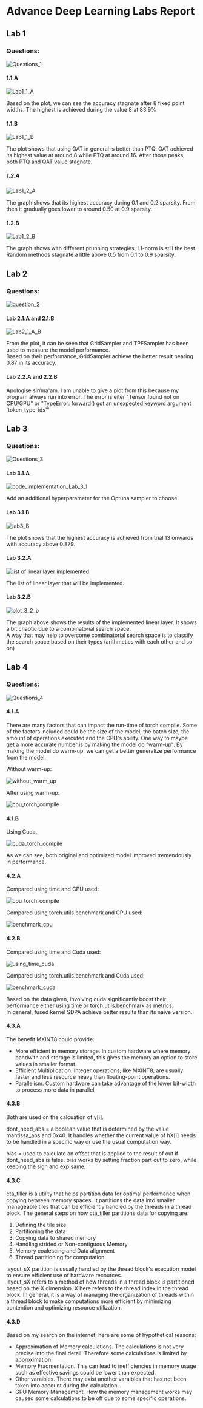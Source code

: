 # Advance Deep Learning Labs Report

## Lab 1
### Questions:

![Questions_1](https://github.com/user-attachments/assets/94784592-a155-4b27-9c9e-40dfbbe4fc1f)

#### 1.1.A

![Lab1_1_A](https://github.com/user-attachments/assets/fe91235b-e30f-45ad-9ce9-b310ee08130f)

Based on the plot, we can see the accuracy stagnate after 8 fixed point widths. The highest is achieved during the value 8 at 83.9%


#### 1.1.B

![Lab1_1_B](https://github.com/user-attachments/assets/45192965-9609-4714-aa7a-0aa5683cccba)

The plot shows that using QAT in general is better than PTQ. QAT achieved its highest value at around 8 while PTQ at around 16. After those peaks, both PTQ and QAT value stagnate.

##### 1.2.A

![Lab1_2_A](https://github.com/user-attachments/assets/fbf038fb-e2f2-4294-b45c-7fe29744941c)

The graph shows that its highest accuracy during 0.1 and 0.2 sparsity. From then it gradually goes lower to around 0.50 at 0.9 sparsity.

#### 1.2.B

![Lab1_2_B](https://github.com/user-attachments/assets/d27d1ad1-66bc-4da4-bb6b-3392ceab44da)

The graph shows with different prunning strategies, L1-norm is still the best. Random methods stagnate a little above 0.5 from 0.1 to 0.9 sparsity.


## Lab 2
### Questions:

![question_2](https://github.com/user-attachments/assets/db1a047c-b629-4461-a116-e87ae86b8b06)

#### Lab 2.1.A and 2.1.B

![Lab2_1_A_B](https://github.com/user-attachments/assets/23842b96-cdbf-48f5-a413-c311996a2241)

From the plot, it can be seen that GridSampler and TPESampler has been used to measure the model performance.\
Based on their performance, GridSampler achieve the better result nearing 0.87 in its accuracy.


#### Lab 2.2.A and 2.2.B

Apologise sir/ma'am. I am unable to give a plot from this because my program always run into error. The error is eiter "Tensor found not on CPU/GPU" or "TypeError: forward() got an unexpected keyword argument 'token_type_ids'"

## Lab 3
### Questions:

![Questions_3](https://github.com/user-attachments/assets/c9e3c4cc-76b3-4210-9a6b-fa13ac148bc7)

#### Lab 3.1.A

![code_implementation_Lab_3_1](https://github.com/user-attachments/assets/42234dea-7543-4691-83df-2bb663a394e9)

Add an additional hyperparameter for the Optuna sampler to choose.

#### Lab 3.1.B


![lab3_B](https://github.com/user-attachments/assets/e2b07ada-2da9-48d3-90cd-3306df1c068e)

The plot shows that the highest accuracy is achieved from trial 13 onwards with accuracy above 0.879.

#### Lab 3.2.A

![list of linear layer implemented](https://github.com/user-attachments/assets/4a53ebef-b5f4-4678-b122-cde4d000a298)

The list of linear layer that will be implemented.

#### Lab 3.2.B

![plot_3_2_b](https://github.com/user-attachments/assets/8d7b9bd2-6251-47e8-bdf7-4b010232202c)

The graph above shows the results of the implemented linear layer. It shows a bit chaotic due to a combinatorial search space.\
A way that may help to overcome combinatorial search space is to classify the search space based on their types (arithmetics with each other and so on) 

## Lab 4
### Questions:
![Questions_4](https://github.com/user-attachments/assets/e1402b90-ebeb-4ef5-8f93-83a4f8daad96)

#### 4.1.A
There are many factors that can impact the run-time of torch.compile. Some of the factors included could be the size of the model, 
the batch size, the amount of operations executed and the CPU's ability. One way to maybe get a more accurate number is by making the model
do "warm-up". By making the model do warm-up, we can get a better generalize performance from the model.

Without warm-up:

![without_warm_up](https://github.com/user-attachments/assets/52053299-fcaa-48c3-b143-3d9846b4660b)


After using warm-up:

![cpu_torch_compile](https://github.com/user-attachments/assets/897f0a4a-0cf3-44d0-a959-03f961f6d974)


#### 4.1.B
Using Cuda.

![cuda_torch_compile](https://github.com/user-attachments/assets/75c1c69a-5419-4a7b-9f75-d11a9fe4aa96)

As we can see, both original and optimized model improved tremendously in performance.

#### 4.2.A
Compared using time and CPU used:

![cpu_torch_compile](https://github.com/user-attachments/assets/d1d048ab-f705-4bfe-91ea-69801113e231)

Compared using torch.utils.benchmark and CPU used:

![benchmark_cpu](https://github.com/user-attachments/assets/f2dc9ac5-a231-433a-bc48-eead065df747)


#### 4.2.B

Compared using time and Cuda used:

![using_time_cuda](https://github.com/user-attachments/assets/25cff6a8-6e48-4b08-a40d-db376ad2fa4f)

Compared using torch.utils.benchmark and Cuda used:

![benchmark_cuda](https://github.com/user-attachments/assets/d45ea59d-9ade-4022-8cd7-e9fcd1ecf5db)

Based on the data given, involving cuda significantly boost their performance either using time or torch.utils.benchmark as metrics.\
In general, fused kernel SDPA achieve better results than its naive version.

#### 4.3.A

The benefit MXINT8 could provide:
* More efficient in memory storage. In custom hardware where memory bandwith and storage is limited, this gives the memory an option
to store values in smaller format.
* Efficient Multiplication. Integer operations, like MXINT8, are usually faster and less resource heavy than floating-point operations.
* Parallelism. Custom hardware can take advantage of the lower bit-width to process more data in parallel


#### 4.3.B

Both are used on the calcuation of y[i].

dont_need_abs = a boolean value that is determined by the value mantissa_abs and 0x40. It handles whether the current value of hX[i]
                needs to be handled in a specific way or use the usual computation way. 
                
bias = used to calculate an offset that is applied to the result of out if dont_need_abs is false. bias works by setting fraction part out to zero, while           keeping the sign and exp same.  

#### 4.3.C
cta_tiller is a utility that helps partition data for optimal performance when copying between memory spaces.
It partitions the data into smaller manageable tiles that can be efficiently handled by the threads in a thread block.
The general steps on how cta_tiller partitions data for copying are:

<ol start="1">
  <li>Defining the tile size</li>
  <li>Partitioning the data</li>
  <li>Copying data to shared memory</li>
  <li>Handling strided or Non-contiguous Memory</li>
  <li>Memory coalescing and Data alignment</li>
  <li>Thread partitioning for computation</li>
</ol>

layout_sX partition is usually handled by the thread block's execution model to ensure efficient use of hardware recources.\
layout_sX refers to a method of how threads in a thread block is partitioned based on the X dimension. X here refers to the thread index in the thread block.
In general, it is a way of managing the organization of threads within a thread block to make computations more efficient by minimizing contention and optimizing resource utilization.

#### 4.3.D

Based on my search on the internet, here are some of hypothetical reasons:

* Approximation of Memory calculations. The calculations is not very precise into the final detail. Therefore some calculations is limited by approximation.
* Memory Fragmentation. This can lead to inefficiencies in memory usage such as effective savings could be lower than expected.
* Other varaibles. There may exist another varaibles that has not been taken into account during the calculation.
* GPU Memory Management. How the memory management works may caused some calculations to be off due to some specific operations.






